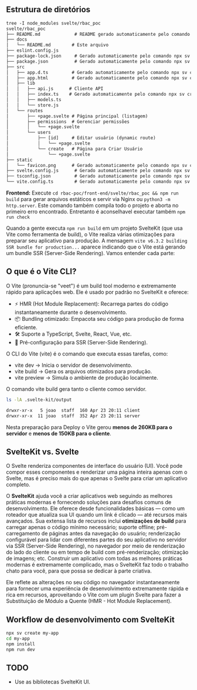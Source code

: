 ## Estrutura de diretórios

```txt
tree -I node_modules svelte/rbac_poc
svelte/rbac_poc
├── README.md             # README gerado automaticamente pelo comando npx sv create rbac_poc
├── docs
│   └── README.md        # Este arquivo
├── eslint.config.js
├── package-lock.json     # Gerado automaticamente pelo comando npx sv create rbac_poc
├── package.json          # Gerado automaticamente pelo comando npx sv create rbac_poc
├── src
│   ├── app.d.ts         # Gerado automaticamente pelo comando npx sv create rbac_poc
│   ├── app.html         # Gerado automaticamente pelo comando npx sv create rbac_poc
│   ├── lib
│   │   ├── api.js      # Cliente API
│   │   ├── index.ts    # Gerado automaticamente pelo comando npx sv create rbac_poc
│   │   ├── models.ts
│   │   └── store.js
│   └── routes
│       ├── +page.svelte # Página principal (listagem)
│       ├── permissions  # Gerenciar permissões
│       │   └── +page.svelte
│       └── users
│           ├── [id]     # Editar usuário (dynamic route)
│           │   └── +page.svelte
│           └── create   # Página para Criar Usuário
│               └── +page.svelte
├── static
│   └── favicon.png      # Gerado automaticamente pelo comando npx sv create rbac_poc
├── svelte.config.js      # Gerado automaticamente pelo comando npx sv create rbac_poc
├── tsconfig.json         # Gerado automaticamente pelo comando npx sv create rbac_poc
└── vite.config.ts        # Gerado automaticamente pelo comando npx sv create rbac_poc
```

**Frontend:** Execute `cd rbac-poc/front-end/svelte/rbac_poc && npm run build` para gerar
arquivos estáticos e servir via Nginx ou `python3 -m http.server`. Este comando também
compila todo o projeto e aborta no primeiro erro encontrado. Entretanto é aconselhavel
executar também `npm run check`

Quando a gente executa `npm run build` em um projeto SvelteKit (que usa Vite como ferramenta
de build), o Vite realiza várias otimizações para preparar seu aplicativo para produção.
A mensagem `vite v6.3.2 building SSR bundle for production...` aparece indicando que o Vite
está gerando um bundle SSR (Server-Side Rendering). Vamos entender cada parte:

## O que é o Vite CLI?

O Vite (pronuncia-se "veet") é um build tool moderno e extremamente rápido para aplicações web.
Ele é usado por padrão no SvelteKit e oferece:

- ⚡ HMR (Hot Module Replacement): Recarrega partes do código instantaneamente durante o desenvolvimento.
- 📦 Bundling otimizado: Empacota seu código para produção de forma eficiente.
- 🛠️ Suporte a TypeScript, Svelte, React, Vue, etc.
- 🔄 Pré-configuração para SSR (Server-Side Rendering).

O CLI do Vite (vite) é o comando que executa essas tarefas, como:

- vite dev → Inicia o servidor de desenvolvimento.
- vite build → Gera os arquivos otimizados para produção.
- vite preview → Simula o ambiente de produção localmente.

O comando vite build gera tanto o cliente comoo servidor.

```bash
ls -lA .svelte-kit/output
```

```txt
drwxr-xr-x   5 joao  staff  160 Apr 23 20:11 client
drwxr-xr-x  11 joao  staff  352 Apr 23 20:11 server
```

Nesta preparação para Deploy o Vite gerou **menos de 260KB para o servidor** e **menos de 150KB para o cliente**.

## SvelteKit vs. Svelte

O Svelte renderiza componentes de interface do usuário (UI). Você pode compor esses componentes e renderizar uma página inteira apenas com o Svelte, mas é preciso mais do que apenas o Svelte para criar um aplicativo completo.

O **SvelteKit** ajuda você a criar aplicativos web seguindo as melhores práticas modernas e fornecendo soluções para desafios comuns de desenvolvimento. Ele oferece desde funcionalidades básicas — como um roteador que atualiza sua UI quando um link é clicado — até recursos mais avançados. Sua extensa lista de recursos inclui **otimizações de build** para carregar apenas o código mínimo necessário; suporte offline; pré-carregamento de páginas antes da navegação do usuário; renderização configurável para lidar com diferentes partes do seu aplicativo no servidor via SSR (Server-Side Rendering), no navegador por meio de renderização do lado do cliente ou em tempo de build com pré-renderização; otimização de imagens; etc. Construir um aplicativo com todas as melhores práticas modernas é extremamente complicado, mas o SvelteKit faz todo o trabalho chato para você, para que possa se dedicar à parte criativa.

Ele reflete as alterações no seu código no navegador instantaneamente para fornecer uma experiência de desenvolvimento extremamente rápida e rica em recursos, aproveitando o Vite com um plugin Svelte para fazer a Substituição de Módulo a Quente (HMR - Hot Module Replacement).

## Workflow de desenvolvimento com SvelteKit

```bash
npx sv create my-app
cd my-app
npm install
npm run dev
```

## TODO

- Use as bibliotecas SvelteKit UI.
